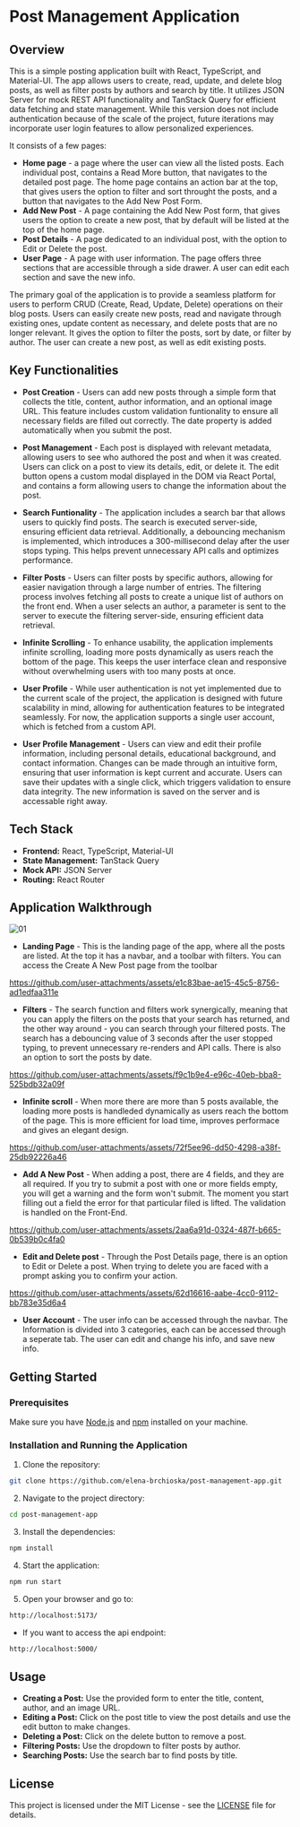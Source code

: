 # Post Management Application
## Overview

This is a simple posting application built with React, TypeScript, and Material-UI. The app allows users to create, read, update, and delete blog posts, as well as filter posts by authors and search by title. It utilizes JSON Server for mock REST API functionality and TanStack Query for efficient data fetching and state management. While this version does not include authentication because of the scale of the project, future iterations may incorporate user login features to allow personalized experiences. 

It consists of a few pages:

 - **Home page** - a page where the user can view all the listed posts. 
Each individual post, contains a Read More button, that navigates to the detailed post page.
The home page contains an action bar at the top, that gives users the option to filter and sort throught the posts, and a button that navigates to the Add New Post Form.
- **Add New Post** - A page containing the Add New Post form, that gives users the option to create a new post, that by default will be listed at the top of the home page.
- **Post Details** - A page dedicated to an individual post, with the option to Edit or Delete the post.
- **User Page** - A page with user information. The page offers three sections that are accessible through a side drawer. A user can edit each section and save the new info.
 
The primary goal of the application is to provide a seamless platform for users to perform CRUD (Create, Read, Update, Delete) operations on their blog posts. Users can easily create new posts, read and navigate through existing ones, update content as necessary, and delete posts that are no longer relevant. It gives the option to filter the posts, sort by date, or filter by author. The user can create a new post, as well as edit existing posts.

## Key Functionalities

- **Post Creation** - Users can add new posts through a simple form that collects the title, content, author information, and an optional image URL. This feature includes custom validation funtionality to ensure all necessary fields are filled out correctly. The date property is added automatically when you submit the post.

- **Post Management** - Each post is displayed with relevant metadata, allowing users to see who authored the post and when it was created. Users can click on a post to view its details, edit, or delete it. The edit button opens a custom modal displayed in the DOM via React Portal, and contains a form allowing users to change the information about the post.

- **Search Funtionality** -  The application includes a search bar that allows users to quickly find posts. The search is executed server-side, ensuring efficient data retrieval. Additionally, a debouncing mechanism is implemented, which introduces a 300-millisecond delay after the user stops typing. This helps prevent unnecessary API calls and optimizes performance.

- **Filter Posts** - Users can filter posts by specific authors, allowing for easier navigation through a large number of entries. The filtering process involves fetching all posts to create a unique list of authors on the front end. When a user selects an author, a parameter is sent to the server to execute the filtering server-side, ensuring efficient data retrieval.

- **Infinite Scrolling** - To enhance usability, the application implements infinite scrolling, loading more posts dynamically as users reach the bottom of the page. This keeps the user interface clean and responsive without overwhelming users with too many posts at once.

- **User Profile** - While user authentication is not yet implemented due to the current scale of the project, the application is designed with future scalability in mind, allowing for authentication features to be integrated seamlessly. For now, the application supports a single user account, which is fetched from a custom API.

- **User Profile Management** -  Users can view and edit their profile information, including personal details, educational background, and contact information. Changes can be made through an intuitive form, ensuring that user information is kept current and accurate. Users can save their updates with a single click, which triggers validation to ensure data integrity. The new information is saved on the server and is accessable right away.

## Tech Stack

- **Frontend:** React, TypeScript, Material-UI
- **State Management:** TanStack Query
- **Mock API:** JSON Server
- **Routing:** React Router

## Application Walkthrough

![01](https://github.com/user-attachments/assets/359a7169-17b7-4616-a8d4-2e2e3b33a5f6)

- **Landing Page** - This is the landing page of the app, where all the posts are listed. At the top it has a navbar, and a toolbar with filters. You can access the Create A New Post page from the toolbar


https://github.com/user-attachments/assets/e1c83bae-ae15-45c5-8756-ad1edfaa311e


- **Filters** - The search function and filters work synergically, meaning that you can apply the filters on the posts that your search has returned, and the other way around - you can search through your filtered posts. The search has a debouncing value of 3 seconds after the user stopped typing, to prevent unnecessary re-renders and API calls. There is also an option to sort the posts by date.


https://github.com/user-attachments/assets/f9c1b9e4-e96c-40eb-bba8-525bdb32a09f


- **Infinite scroll** - When more there are more than 5 posts available, the loading more posts is handleded dynamically as users reach the bottom of the page. This is more efficient for load time, improves performace and gives an elegant design.



https://github.com/user-attachments/assets/72f5ee96-dd50-4298-a38f-25db92226a46

- **Add A New Post** - When adding a post, there are 4 fields, and they are all required. If you try to submit a post with one or more fields empty, you will get a warning and the form won't submit. The moment you start filling out a field the error for that particular filed is lifted. The validation is handled on the Front-End.



https://github.com/user-attachments/assets/2aa6a91d-0324-487f-b665-0b539b0c4fa0


- **Edit and Delete post** - Through the Post Details page, there is an option to Edit or Delete a post. When trying to delete you are faced with a prompt asking you to confirm your action.



https://github.com/user-attachments/assets/62d16616-aabe-4cc0-9112-bb783e35d6a4

- **User Account** - The user info can be accessed through the navbar. The Information is divided into 3 categories, each can be accessed through a seperate tab. The user can edit and change his info, and save new info.



## Getting Started

### Prerequisites

Make sure you have [Node.js](https://nodejs.org/) and [npm](https://www.npmjs.com/) installed on your machine.

### Installation and Running the Application

1. Clone the repository:
```bash
git clone https://github.com/elena-brchioska/post-management-app.git
```
2. Navigate to the project directory:
```bash
cd post-management-app
```
3. Install the dependencies:
```bash
npm install
```
4. Start the application:
```bash
npm run start
```

5. Open your browser and go to:
```bash
http://localhost:5173/
```

* If you want to access the api endpoint:
```bash
http://localhost:5000/
```

## Usage

- **Creating a Post:** Use the provided form to enter the title, content, author, and an image URL.
- **Editing a Post:** Click on the post title to view the post details and use the edit button to make changes.
- **Deleting a Post:** Click on the delete button to remove a post.
- **Filtering Posts:** Use the dropdown to filter posts by author.
- **Searching Posts:** Use the search bar to find posts by title.

## License

This project is licensed under the MIT License - see the [LICENSE](LICENSE) file for details.

